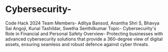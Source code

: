 # Cybersecurity-
Code Hack 2024 
Team Members- Aditya Bansod, Anantha Shri S, Bhavya Sai Angoji, Kunal Tashildar, Swetha Senthilkumar
Topic- Cybersecurity's Role in Financial and Personal Safety
Overview- Protecting businesses with advanced cybersecurity solutions that provide a 360-degree view of digital assets, ensuring seamless and robust defence against cyber threats.
